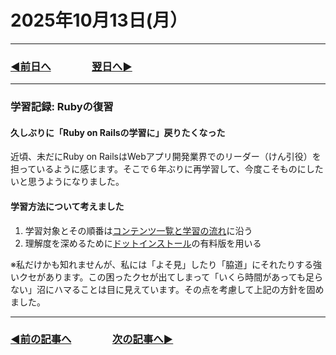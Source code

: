 # 2025年10月13日(月）

---

### [◀️前日へ](https://github.com/yuasys/chatty-journal/blob/main/2025/10/2025-10-12.md)&emsp;&emsp;&emsp;&emsp;[翌日へ▶️](https://github.com/yuasys/chatty-journal/blob/main/2025/10/2025-10-14.md)

---

### 学習記録: Rubyの復習

#### 久しぶりに「Ruby on Railsの学習に」戻りたくなった

近頃、未だにRuby on RailsはWebアプリ開発業界でのリーダー（けん引役）を担っているように感じます。そこで６年ぶりに再学習して、今度こそものにしたいと思うようになりました。

#### 学習方法について考えました

1. 学習対象とその順番は[コンテンツ一覧と学習の流れ](https://railstutorial.jp/path)に沿う
2. 理解度を深めるために[ドットインストール](https://dotinstall.com/home)の有料版を用いる

※私だけかも知れませんが、私には「よそ見」したり「脇道」にそれたりする強いクセがあります。この困ったクセが出てしまって「いくら時間があっても足らない」沼にハマることは目に見えています。その点を考慮して上記の方針を固めました。

---

### [◀️前の記事へ](https://github.com/yuasys/chatty-journal/blob/main/2025/09/2025-09-29.md)&emsp;&emsp;&emsp;&emsp;[次の記事へ▶️](https://github.com/yuasys/chatty-journal/blob/main/2025/10/2025-10-13.md)
